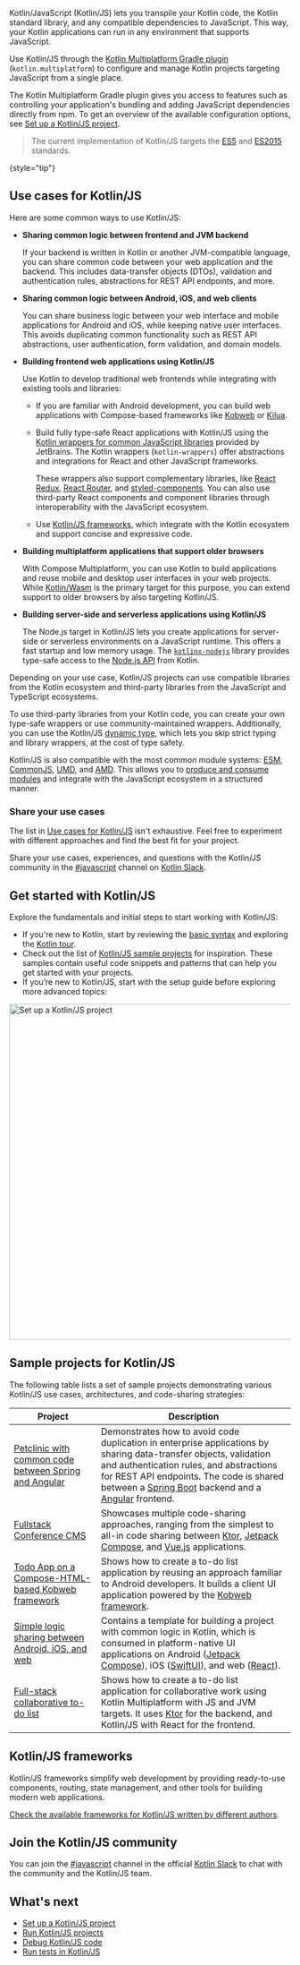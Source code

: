 [//]: # (title: Kotlin/JavaScript)

Kotlin/JavaScript (Kotlin/JS) lets you transpile your Kotlin code, the Kotlin standard library, and any compatible dependencies
to JavaScript. This way, your Kotlin applications can run in any environment that supports JavaScript.

Use Kotlin/JS through the [Kotlin Multiplatform Gradle plugin](/docs/multiplatform/multiplatform-dsl-reference.html) (`kotlin.multiplatform`) to configure and manage 
Kotlin projects targeting JavaScript from a single place.

The Kotlin Multiplatform Gradle plugin gives you access to features
such as controlling your application's bundling and adding JavaScript dependencies directly from npm.
To get an overview of the available configuration options, see [Set up a Kotlin/JS project](js-project-setup.md).

> The current implementation of Kotlin/JS targets the [ES5](https://www.ecma-international.org/ecma-262/5.1/) and [ES2015](https://262.ecma-international.org/6.0/) standards.
>
{style="tip"}


## Use cases for Kotlin/JS

Here are some common ways to use Kotlin/JS:

*  **Sharing common logic between frontend and JVM backend**

   If your backend is written in Kotlin or another JVM-compatible language,
      you can share common code between your web application and the backend.
      This includes data-transfer objects (DTOs), validation and authentication rules, abstractions for REST API endpoints, and more.

*  **Sharing common logic between Android, iOS, and web clients**

   You can share business logic between your web interface and mobile applications for Android and iOS, 
   while keeping native user interfaces. This avoids duplicating common functionality such as REST API abstractions, 
   user authentication, form validation,
     and domain models.

* **Building frontend web applications using Kotlin/JS**

     Use Kotlin to develop traditional web frontends while integrating with existing tools and libraries:

     * If you are familiar with Android development, you can build web applications with
       Compose-based frameworks like [Kobweb](https://kobweb.varabyte.com/) or [Kilua](https://kilua.dev/).
     * Build fully type-safe React applications with Kotlin/JS using the [Kotlin wrappers for common JavaScript libraries](https://github.com/JetBrains/kotlin-wrappers)
       provided by JetBrains. The Kotlin wrappers (`kotlin-wrappers`) offer abstractions and integrations for React and other JavaScript frameworks.
       
       These wrappers also support complementary libraries, like
       [React Redux](https://react-redux.js.org/), [React Router](https://reactrouter.com/), and [styled-components](https://styled-components.com/). 
       You can also use third-party React components and component libraries through interoperability with the JavaScript ecosystem.
  
     * Use [Kotlin/JS frameworks](js-frameworks.md),
       which integrate with the Kotlin ecosystem and support concise and expressive code.

*  **Building multiplatform applications that support older browsers**

      With Compose Multiplatform, you can use Kotlin to build applications and reuse mobile and desktop user interfaces in your web projects.
      While [Kotlin/Wasm](wasm-overview.md) is the primary target for this purpose, you can extend support to older browsers by also targeting Kotlin/JS.

* **Building server-side and serverless applications using Kotlin/JS**

  The Node.js target in Kotlin/JS lets you create applications for server-side or serverless environments on a JavaScript 
  runtime. This offers a fast startup and low memory usage. The [`kotlinx-nodejs`](https://github.com/Kotlin/kotlinx-nodejs) library
    provides type-safe access to the [Node.js API](https://nodejs.org/docs/latest/api/) from Kotlin.

Depending on your use case, Kotlin/JS projects can use compatible libraries from the Kotlin ecosystem and 
third-party libraries from the JavaScript and TypeScript ecosystems. 

To use third-party libraries from your Kotlin code, you can create your own type-safe wrappers or use community-maintained wrappers. 
Additionally, you can use the Kotlin/JS [dynamic type](dynamic-type.md), which lets you skip strict typing and library wrappers, at the cost of type safety.

Kotlin/JS is also compatible with the most common module systems: [ESM](https://tc39.es/ecma262/#sec-modules), [CommonJS](https://nodejs.org/api/modules.html#modules-commonjs-modules), 
[UMD](https://github.com/umdjs/umd), and [AMD](https://github.com/amdjs/amdjs-api).
This allows you to [produce and consume modules](js-modules.md) and integrate with the JavaScript ecosystem in a structured manner.

### Share your use cases

The list in [Use cases for Kotlin/JS](#use-cases-for-kotlin-js) isn't exhaustive. Feel free to experiment with different approaches
and find the best fit for your project.

Share your use cases, experiences, and questions with the Kotlin/JS community in the [#javascript](https://kotlinlang.slack.com/archives/C0B8L3U69) channel on [Kotlin Slack](https://surveys.jetbrains.com/s3/kotlin-slack-sign-up).

## Get started with Kotlin/JS

Explore the fundamentals and initial steps to start working with Kotlin/JS:

* If you're new to Kotlin, start by reviewing the [basic syntax](basic-syntax.md) and exploring the [Kotlin tour](kotlin-tour-welcome.md).
* Check out the list of [Kotlin/JS sample projects](#sample-projects-for-kotlin-js) for inspiration. These samples contain 
  useful code snippets and patterns that can help you get started with your projects.
* If you’re new to Kotlin/JS, start with the setup guide before exploring more advanced topics:

<a href="js-project-setup.md"><img src="js-set-up-project.svg" width="600" alt="Set up a Kotlin/JS project" style="block"/></a>

## Sample projects for Kotlin/JS

The following table lists a set of sample projects demonstrating various Kotlin/JS use cases, architectures, and code-sharing strategies:

| Project                                                                                                                           | Description                                                                                                                                                                                                                                                                                                                      |
|-----------------------------------------------------------------------------------------------------------------------------------|----------------------------------------------------------------------------------------------------------------------------------------------------------------------------------------------------------------------------------------------------------------------------------------------------------------------------------|
| [Petclinic with common code between Spring and Angular](https://github.com/Kotlin/kmp-spring-petclinic/#readme)                   | Demonstrates how to avoid code duplication in enterprise applications by sharing data-transfer objects, validation and authentication rules, and abstractions for REST API endpoints. The code is shared between a [Spring Boot](https://spring.io/projects/spring-boot) backend and a [Angular](https://angular.dev/) frontend. |
| [Fullstack Conference CMS](https://github.com/Kotlin/kmp-fullstack-conference-cms/#readme)                                        | Showcases multiple code-sharing approaches, ranging from the simplest to all-in code sharing between [Ktor](https://ktor.io/), [Jetpack Compose](https://developer.android.com/compose), and [Vue.js](https://vuejs.org/) applications.                                                                                          |
| [Todo App on a Compose-HTML-based Kobweb framework](https://github.com/varabyte/kobweb-templates/tree/main/examples/todo/#readme) | Shows how to create a to-do list application by reusing an approach familiar to Android developers. It builds a client UI application powered by the [Kobweb framework](https://kobweb.varabyte.com/).                                                                                                                           |
| [Simple logic sharing between Android, iOS, and web](https://github.com/Kotlin/kmp-logic-sharing-simple-example/#readme)          | Contains a template for building a project with common logic in Kotlin, which is consumed in platform-native UI applications on Android ([Jetpack Compose](https://developer.android.com/compose)), iOS ([SwiftUI](https://developer.apple.com/tutorials/swiftui/)), and web ([React](https://react.dev/)).                      |
| [Full-stack collaborative to-do list](https://github.com/kotlin-hands-on/jvm-js-fullstack/#readme)                                | Shows how to create a to-do list application for collaborative work using Kotlin Multiplatform with JS and JVM targets. It uses [Ktor](https://ktor.io/) for the backend, and Kotlin/JS with React for the frontend.                                                                                                             |

## Kotlin/JS frameworks

Kotlin/JS frameworks simplify web development by providing ready-to-use components, routing, state management, and other tools for building modern web applications.

[Check the available frameworks for Kotlin/JS written by different authors](js-frameworks.md).

## Join the Kotlin/JS community

You can join the [#javascript](https://kotlinlang.slack.com/archives/C0B8L3U69) channel in the official [Kotlin Slack](https://surveys.jetbrains.com/s3/kotlin-slack-sign-up)
to chat with the community and the Kotlin/JS team.

## What's next

* [Set up a Kotlin/JS project](js-project-setup.md)
* [Run Kotlin/JS projects](running-kotlin-js.md)
* [Debug Kotlin/JS code](js-debugging.md)
* [Run tests in Kotlin/JS](js-running-tests.md)
